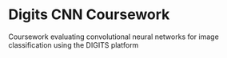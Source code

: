 # Digits CNN Coursework

Coursework evaluating convolutional neural networks for image classification using the DIGITS platform